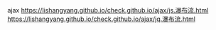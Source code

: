 ajax
https://lishangyang.github.io/check.github.io/ajax/js.瀑布流.html
https://lishangyang.github.io/check.github.io/ajax/jq.瀑布流.html
